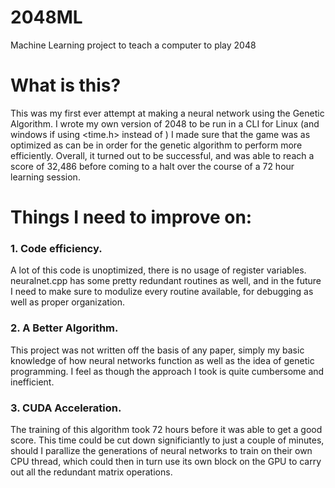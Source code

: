 # 2048ML
Machine Learning project to teach a computer to play 2048

# What is this?
This was my first ever attempt at making a neural network using the Genetic Algorithm.
I wrote my own version of 2048 to be run in a CLI for Linux (and windows if using <time.h> instead of <ctime>)
I made sure that the game was as optimized as can be in order for the genetic algorithm to perform more efficiently.
Overall, it turned out to be successful, and was able to reach a score of 32,486 before coming to a halt over the course of a 72 hour learning session.

# Things I need to improve on:
### 1.  Code efficiency. 
A lot of this code is unoptimized, there is no usage of register variables. 
neuralnet.cpp has some pretty redundant routines as well, and in the future I need to
make sure to modulize every routine available, for debugging as well as proper organization.

### 2.  A Better Algorithm.
This project was not written off the basis of any paper, simply my basic knowledge of how neural networks function
as well as the idea of genetic programming. I feel as though the approach I took is quite cumbersome and inefficient.

### 3. CUDA Acceleration.
The training of this algorithm took 72 hours before it was able to get a good score. This time could be cut down
significiantly to just a couple of minutes, should I parallize the generations of neural networks to train on their 
own CPU thread, which could then in turn use its own block on the GPU to carry out all the redundant matrix operations.

